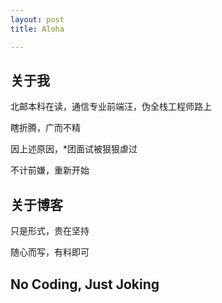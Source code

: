```yaml
---
layout: post
title: Aloha 

---
```


## 关于我

北邮本科在读，通信专业前端汪，伪全栈工程师路上

瞎折腾，广而不精

因上述原因，*团面试被狠狠虐过  

不计前嫌，重新开始


## 关于博客

只是形式，贵在坚持  

随心而写，有料即可

## No Coding, Just Joking
 

